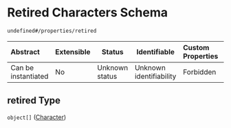 # Retired Characters Schema

```txt
undefined#/properties/retired
```




| Abstract            | Extensible | Status         | Identifiable            | Custom Properties | Additional Properties | Access Restrictions | Defined In                                                                       |
| :------------------ | ---------- | -------------- | ----------------------- | :---------------- | --------------------- | ------------------- | -------------------------------------------------------------------------------- |
| Can be instantiated | No         | Unknown status | Unknown identifiability | Forbidden         | Allowed               | none                | [gloomhaven.schema.json\*](../out/gloomhaven.schema.json "open original schema") |

## retired Type

`object[]` ([Character](gloomhaven-properties-retired-characters-character.md))
